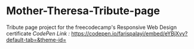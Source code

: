 # Mother-Theresa-Tribute-page
Tribute page project for the freecodecamp's Responsive Web Design certificate
*CodePen Link :* https://codepen.io/farispalayi/embed/eYBjXvy?default-tab=&theme-id=
